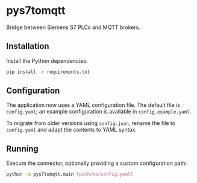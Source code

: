 # pys7tomqtt

Bridge between Siemens S7 PLCs and MQTT brokers.

## Installation

Install the Python dependencies:

```bash
pip install -r requirements.txt
```

## Configuration

The application now uses a YAML configuration file.  The default file is
`config.yaml`; an example configuration is available in
`config.example.yaml`.

To migrate from older versions using `config.json`, rename the file to
`config.yaml` and adapt the contents to YAML syntax.

## Running

Execute the connector, optionally providing a custom configuration path:

```bash
python -m pys7tomqtt.main [path/to/config.yaml]
```
